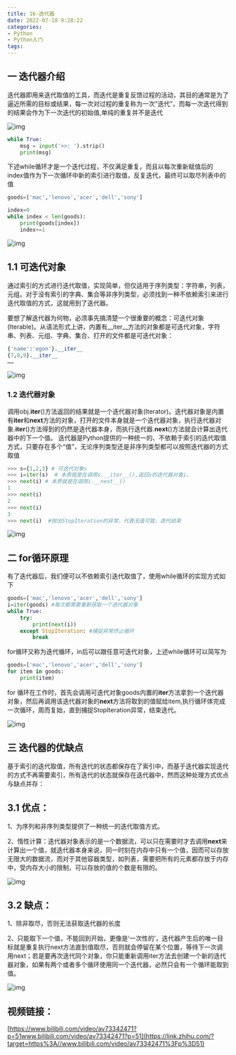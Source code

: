 ```yaml
---
title: 16-迭代器
date: 2022-07-18 9:28:22
categories:
- Python
- Python入门
tags:
---
```


## 一 迭代器介绍

迭代器即用来迭代取值的工具，而迭代是重复反馈过程的活动，其目的通常是为了逼近所需的目标或结果，每一次对过程的重复称为一次“迭代”，而每一次迭代得到的结果会作为下一次迭代的初始值,单纯的重复并不是迭代

![img](https://pic4.zhimg.com/80/v2-565373773a847faa7a97a79b8851d2db_720w.jpg)

```python
while True:
    msg = input('>>: ').strip()
    print(msg)
```

下述while循环才是一个迭代过程，不仅满足重复，而且以每次重新赋值后的index值作为下一次循环中新的索引进行取值，反复迭代，最终可以取尽列表中的值

```python
goods=['mac','lenovo','acer','dell','sony']

index=0
while index < len(goods):
    print(goods[index])
    index+=1
```

![img](https://pic2.zhimg.com/80/v2-70866f67008dbbd32b1db9a0122e5a85_720w.jpg)

## 1.1 可迭代对象

通过索引的方式进行迭代取值，实现简单，但仅适用于序列类型：字符串，列表，元组。对于没有索引的字典、集合等非序列类型，必须找到一种不依赖索引来进行迭代取值的方式，这就用到了迭代器。

要想了解迭代器为何物，必须事先搞清楚一个很重要的概念：可迭代对象(Iterable)。从语法形式上讲，内置有__iter__方法的对象都是可迭代对象，字符串、列表、元组、字典、集合、打开的文件都是可迭代对象：

```python
{'name':'egon'}.__iter__
{7,8,9}.__iter__
……
```

![img](https://pic1.zhimg.com/80/v2-2d426dd7229747e25b7342c4bba5be50_720w.jpg)

### 1.2 迭代器对象

调用obj.**iter**()方法返回的结果就是一个迭代器对象(Iterator)。迭代器对象是内置有**iter**和**next**方法的对象，打开的文件本身就是一个迭代器对象，执行迭代器对象.**iter**()方法得到的仍然是迭代器本身，而执行迭代器.**next**()方法就会计算出迭代器中的下一个值。 迭代器是Python提供的一种统一的、不依赖于索引的迭代取值方式，只要存在多个“值”，无论序列类型还是非序列类型都可以按照迭代器的方式取值

```python
>>> s={1,2,3} # 可迭代对象s
>>> i=iter(s)  # 本质就是在调用s.__iter__(),返回s的迭代器对象i，
>>> next(i) # 本质就是在调用i.__next__()
1
>>> next(i)
2
>>> next(i)
3
>>> next(i)  #抛出StopIteration的异常，代表无值可取，迭代结束
```

![img](https://pic4.zhimg.com/80/v2-737e0d369eb76a990b772d9666e25a4f_720w.jpg)

## 二 for循环原理

有了迭代器后，我们便可以不依赖索引迭代取值了，使用while循环的实现方式如下

```python
goods=['mac','lenovo','acer','dell','sony']
i=iter(goods) #每次都需要重新获取一个迭代器对象
while True:
    try:
        print(next(i))
    except StopIteration: #捕捉异常终止循环
        break
```

for循环又称为迭代循环，in后可以跟任意可迭代对象，上述while循环可以简写为

```python
goods=['mac','lenovo','acer','dell','sony']
for item in goods:   
    print(item)
```

for 循环在工作时，首先会调用可迭代对象goods内置的**iter**方法拿到一个迭代器对象，然后再调用该迭代器对象的**next**方法将取到的值赋给item,执行循环体完成一次循环，周而复始，直到捕捉StopIteration异常，结束迭代。

![img](https://pic2.zhimg.com/80/v2-c64b3c28a2b8977bfce7621078da63b9_720w.jpg)

## 三 迭代器的优缺点

基于索引的迭代取值，所有迭代的状态都保存在了索引中，而基于迭代器实现迭代的方式不再需要索引，所有迭代的状态就保存在迭代器中，然而这种处理方式优点与缺点并存：

## 3.1 优点：

1、为序列和非序列类型提供了一种统一的迭代取值方式。

2、惰性计算：迭代器对象表示的是一个数据流，可以只在需要时才去调用**next**来计算出一个值，就迭代器本身来说，同一时刻在内存中只有一个值，因而可以存放无限大的数据流，而对于其他容器类型，如列表，需要把所有的元素都存放于内存中，受内存大小的限制，可以存放的值的个数是有限的。

![img](https://pic2.zhimg.com/80/v2-c91b05bd30f1abae45ec6867bb5e9625_720w.jpg)

## 3.2 缺点：

1、除非取尽，否则无法获取迭代器的长度

2、只能取下一个值，不能回到开始，更像是‘一次性的’，迭代器产生后的唯一目标就是重复执行next方法直到值取尽，否则就会停留在某个位置，等待下一次调用next；若是要再次迭代同个对象，你只能重新调用iter方法去创建一个新的迭代器对象，如果有两个或者多个循环使用同一个迭代器，必然只会有一个循环能取到值。

![img](https://pic2.zhimg.com/80/v2-8e0f71376333332d0411bb2199131c6d_720w.jpg)

## 视频链接：

[https://www.bilibili.com/video/av73342471?p=51www.bilibili.com/video/av73342471?p=51](https://link.zhihu.com/?target=https%3A//www.bilibili.com/video/av73342471%3Fp%3D51)